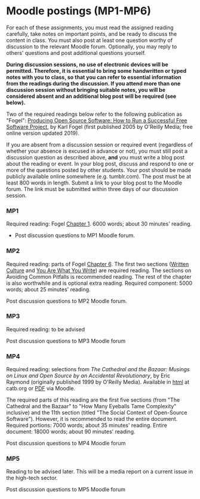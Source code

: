 # Moodle postings (MP1-MP6)

For each of these assignments, you must read the assigned reading
carefully, take notes on important points, and be ready to discuss the
content in class. You must also post at least one question worthy of
discussion to the relevant Moodle forum. Optionally, you may reply to
others' questions and post additional questions yourself.

**During discussion sessions, no use of electronic devices will be
permitted. Therefore, it is essential to bring some handwritten or
typed notes with you to class, so that you can refer to essential
information from the readings during the discussion. If you attend
more than one discussion session without bringing suitable notes, you
will be considered absent and an additional blog post will be required
(see below).**

Two of the required readings below refer to the following publication
as "Fogel": [Producing Open Source Software: How to Run a Successful
Free Software Project](https://producingoss.com/), by Karl Fogel
(first published 2005 by O'Reilly Media; free online version updated
2019).

If you are absent from a discussion session or required event
(regardless of whether your absence is excused in advance or not), you
must still post a discussion question as described above, **and** you
must write a blog post about the reading or event. In your blog post,
discuss and respond to one or more of the questions posted by other
students. Your post should be made publicly available online somewhere
(e.g. tumblr.com). The post must be at least 800 words in
length. Submit a link to your blog post to the Moodle forum. The link
must be submitted within three days of our discussion session.

### MP1

Required reading: Fogel [Chapter
1](https://producingoss.com/en/introduction.html). 6000 words; about
30 minutes' reading.

* Post discussion questions to MP1 Moodle forum.
<!-- [MP1 Moodle -->
<!-- forum](https://lms.dickinson.edu/mod/forum/view.php?id=1075831). -->




### MP2

Required reading: parts of Fogel [Chapter
6](https://producingoss.com/en/communications.html). The first two
sections ([Written
Culture](https://producingoss.com/en/communications.html#written-culture)
and [You Are What You
Write](https://producingoss.com/en/you-are-what-you-write.html)) are
required reading. The sections on Avoiding Common Pitfalls is
recommended reading. The rest of the chapter is also worthwhile and is
optional extra reading.  Required component: 5000 words; about 25
minutes' reading.

Post discussion questions to MP2 Moodle forum.
<!-- * Post discussion questions to [MP2 Moodle forum](https://lms.dickinson.edu/mod/forum/view.php?id=1075833). -->


### MP3

Required reading: to be advised
<!-- * [The Problem With Diversity in Computing](https://www.theatlantic.com/technology/archive/2019/06/tech-computers-are-bigger-problem-diversity/592456), by Ian Bogost. Technology column of _The Atlantic_ magazine, June 25, 2019.  -->
<!-- * Also available as [PDF](https://lms.dickinson.edu/mod/resource/view.php?id=1069155) on Moodle. 1500 words; about 10 minutes' reading.  -->

Post discussion questions to MP3 Moodle forum

<!-- * Post discussion questions to [MP3 Moodle forum](https://lms.dickinson.edu/mod/forum/view.php?id=1075834). -->


### MP4

Required reading: selections from _The Cathedral and the Bazaar: Musings on Linux and Open Source by an Accidental Revolutionary_, by Eric Raymond (originally published 1999 by O'Reilly Media). Available in [html](http://www.catb.org/~esr/writings/cathedral-bazaar/cathedral-bazaar/) at catb.org or [PDF](https://lms.dickinson.edu/mod/resource/view.php?id=1069160) via Moodle. 

The required parts of this reading are the first five sections (from
"The Cathedral and the Bazaar" to "How Many Eyeballs Tame Complexity"
inclusive) and the 11th section (titled "The Social Context of
Open-Source Software"). However, it is recommended to read the entire
document. Required portions: 7000 words; about 35 minutes' reading. Entire document: 18000 words; about 90 minutes' reading.

Post discussion questions to MP4 Moodle forum

<!-- Post discussion questions to [MP5 Moodle forum](https://lms.dickinson.edu/mod/forum/view.php?id=1075836). -->


### MP5

Reading to be advised later. This will be a media report on a current
issue in the high-tech sector.

<!-- Required reading: New York Times article about the EU's Digital -->
<!-- Markets Act. Available directly from the [New York Times website](https://www.nytimes.com/2022/03/24/technology/eu-regulation-apple-meta-google.html) or on -->
<!-- [Moodle as a Word document](https://lms.dickinson.edu/mod/resource/view.php?id=1097377). Full citation:  -->
<!-- * E.U. Takes Aim at Big Tech's Power With Landmark Digital Act. Adam Satariano. New York Times, March 24, 2022. -->

Post discussion questions to MP5 Moodle forum

<!-- Post discussion questions to [MP5 Moodle forum](https://lms.dickinson.edu/mod/forum/view.php?id=1075837). -->
